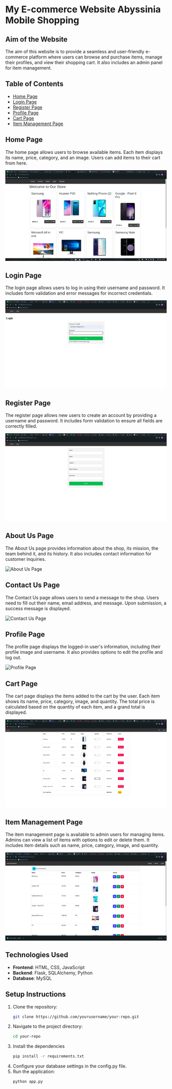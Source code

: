 # My E-commerce Website  Abyssinia Mobile Shopping

## Aim of the Website

The aim of this website is to provide a seamless and user-friendly e-commerce platform where users can browse and purchase items, manage their profiles, and view their shopping cart. It also includes an admin panel for item management.

## Table of Contents

- [Home Page](#home-page)
- [Login Page](#login-page)
- [Register Page](#register-page)
- [Profile Page](#profile-page)
- [Cart Page](#cart-page)
- [Item Management Page](#item-management-page)

## Home Page

The home page allows users to browse available items. Each item displays its name, price, category, and an image. Users can add items to their cart from here.

![Home Page](https://raw.githubusercontent.com/Emakiflom/Abyssinia-Mobile-Shopping_v0.0/master/static/images/5%20home.webp)

## Login Page

The login page allows users to log in using their username and password. It includes form validation and error messages for incorrect credentials.

![Login Page](https://raw.githubusercontent.com/Emakiflom/Abyssinia-Mobile-Shopping_v0.0/master/static/images/login%20process.webp)

## Register Page

The register page allows new users to create an account by providing a username and password. It includes form validation to ensure all fields are correctly filled.

![Register Page](https://raw.githubusercontent.com/Emakiflom/Abyssinia-Mobile-Shopping_v0.0/master/static/images/register%20user.webp)

## About Us Page

The About Us page provides information about the shop, its mission, the team behind it, and its history. It also includes contact information for customer inquiries.

![About Us Page](path/to/aboutpage_image.png)

## Contact Us Page

The Contact Us page allows users to send a message to the shop. Users need to fill out their name, email address, and message. Upon submission, a success message is displayed.

![Contact Us Page](path/to/contactuspage_image.png)


## Profile Page

The profile page displays the logged-in user's information, including their profile image and username. It also provides options to edit the profile and log out.

![Profile Page](path/to/profilepage_image.png)

## Cart Page

The cart page displays the items added to the cart by the user. Each item shows its name, price, category, image, and quantity. The total price is calculated based on the quantity of each item, and a grand total is displayed.

![Cart Page](https://raw.githubusercontent.com/Emakiflom/Abyssinia-Mobile-Shopping_v0.0/master/static/images/cart%20all%20in%20one.webp)

## Item Management Page

The item management page is available to admin users for managing items. Admins can view a list of items with options to edit or delete them. It includes item details such as name, price, category, image, and quantity.

![Item Management Page](https://raw.githubusercontent.com/Emakiflom/Abyssinia-Mobile-Shopping_v0.0/master/static/images/admin%20item.webp)

## Technologies Used

- **Frontend**: HTML, CSS, JavaScript
- **Backend**: Flask, SQLAlchemy, Python
- **Database**: MySQL

## Setup Instructions

1. Clone the repository:
   ```bash
   git clone https://github.com/yourusername/your-repo.git
    ```
2. Navigate to the project directory:
   ```bash
   cd your-repo
   ```
3. Install the dependencies
   ```bash
   pip install -r requirements.txt
   ```
4. Configure your database settings in the config.py file.
5. Run the application:
   ```bash
   python app.py
   ```

